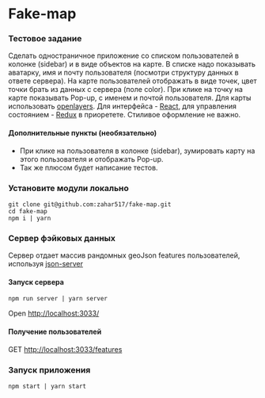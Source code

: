 # Fake-map

### Тестовое задание
Сделать одностраничное приложение со списком пользователей в колонке (sidebar) и в виде объектов на карте. В списке надо показывать аватарку, имя и почту пользователя (посмотри структуру данных в ответе сервера). На карте пользователей отображать в виде точек, цвет точки брать из данных с сервера (поле color). При клике на точку на карте показывать Pop-up, с именем и почтой пользователя. Для карты использовать [openlayers](http://openlayers.org/).
Для интерфейса - [React](https://reactjs.org/), для управления состоянием - [Redux](https://redux.js.org/) в приоретете. Стиливое оформление не важно.

#### Дополнительные пункты (необязательно)
* При клике на пользователя в колонке (sidebar), зумировать карту на этого пользователя и отображать Pop-up.
* Так же плюсом будет написание тестов.

### Установите модули локально

```shell
git clone git@github.com:zahar517/fake-map.git
cd fake-map
npm i | yarn
```

### Сервер фэйковых данных
Сервер отдает массив рандомных geoJson features пользователей, используя [json-server](https://github.com/typicode/json-server)

#### Запуск сервера

```shell
npm run server | yarn server
```
Open [http://localhost:3033/](http://localhost:3033/)

#### Получение пользователей

GET [http://localhost:3033/features](http://localhost:3000/features)

### Запуск приложения

```shell
npm start | yarn start
```
